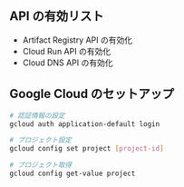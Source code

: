 ## API の有効リスト

- Artifact Registry API の有効化
- Cloud Run API の有効化
- Cloud DNS API の有効化

## Google Cloud のセットアップ

```bash
# 認証情報の設定
gcloud auth application-default login

# プロジェクト設定
gcloud config set project [project-id]

# プロジェクト取得
gcloud config get-value project
```
